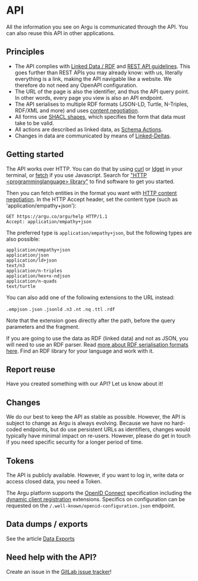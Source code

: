 # API

All the information you see on Argu is communicated through the API. You can also reuse this API in other applications.

## Principles

- The API complies with [Linked Data / RDF](https://ontola.io/what-is-linked-data/) and [REST API guidelines](https://ontola.io/blog/api-design/). This goes further than REST APIs you may already know: with us, literally everything is a link, making the API navigable like a website. We therefore do not need any OpenAPI configuration.
- The URL of the page is also the identifier, and thus the API query point. In other words, every page you view is also an API endpoint.
- The API serialises to multiple RDF formats (JSON-LD, Turtle, N-Triples, RDF/XML and more) and uses [content negotiation](https://developer.mozilla.org/en-US/docs/Web/HTTP/Content_negotiation).
- All forms use [SHACL shapes](https://www.w3.org/TR/shacl/), which specifies the form that data must take to be valid.
- All actions are described as linked data, as [Schema Actions](https://schema.org/Action).
- Changes in data are communicated by means of [Linked-Deltas](https://github.com/ontola/linked-delta/).

## Getting started

The API works over HTTP. You can do that by using [curl](https://curl.haxx.se/) or [ldget](https://github.com/ontola/ldget/) in your terminal, or [fetch](https://developer.mozilla.org/en-US/docs/Web/API/Fetch_API/Using_Fetch) if you use Javascript. Search for ["HTTP &lt;programminglanguage&gt; library"](https://www.google.com/search?q=http+python+library) to find software to get you started.

Then you can fetch entities in the format you want with [HTTP content negotiation](https://developer.mozilla.org/en-US/docs/Web/HTTP/Content_negotiation). In the HTTP Accept header, set the content type (such as 'application/empathy+json'):

```HTTP
GET https://argu.co/argu/help HTTP/1.1
Accept: application/empathy+json
```

The preferred type is `application/empathy+json`, but the following types are also possible:

```
application/empathy+json
application/json
application/ld+json
text/n3
application/n-triples
application/hex+x-ndjson
application/n-quads
text/turtle
```

You can also add one of the following extensions to the URL instead:

`.empjson` `.json` `.jsonld` `.n3` `.nt` `.nq` `.ttl` `.rdf`

Note that the extension goes directly after the path, before the query parameters and the fragment.

If you are going to use the data as RDF (linked data) and not as JSON, you will need to use an RDF parser. Read [more about RDF serialisation formats here](https://ontola.io/blog/rdf-serialization-formats/). Find an RDF library for your language and work with it.

## Report reuse

Have you created something with our API? Let us know about it!

## Changes

We do our best to keep the API as stable as possible. However, the API is subject to change as Argu is always evolving. Because we have no hard-coded endpoints, but do use persistent URLs as identifiers, changes would typically have minimal impact on re-users. However, please do get in touch if you need specific security for a longer period of time.

## Tokens

The API is publicly available. However, if you want to log in, write data or access closed data, you need a Token.

The Argu platform supports the [OpenID Connect](https://openid.net/connect/)
specification including the [dynamic client registration](https://openid.net/specs/openid-connect-registration-1_0.html)
extensions. Specifics on configuration can be requested on the `/.well-known/openid-configuration.json` endpoint.

## Data dumps / exports

See the article [Data Exports](export_data.md)

## Need help with the API?

Create an issue in the [GitLab issue tracker](https://gitlab.com/ontola/argu/-/issues)!
